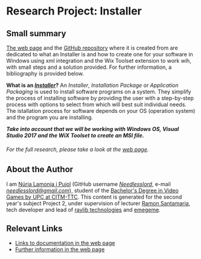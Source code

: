 
# Research Project: Installer

## Small summary

[The web page](https://needlesslord.github.io/Research-Project-Installer/) and the [GitHub repository](https://github.com/Needlesslord/Research-Project-Installer) where it is created from are dedicated to what an Installer is and how to create one for your software in Windows using xml integration and the Wix Toolset extension to work wih, with small steps and a solution provided. For further information, a bibliography is provided below.

**What is an [*Installer*](https://en.wikipedia.org/wiki/Installation_(computer_programs)#Installer)?** An *Installer*, *Installation Package* or *Application Packaging* is used to install software programs on a system. They simplify the process of installing software by providing the user with a step-by-step process with options to select from which will best suit individual needs. The istallation process for software depends on your OS (operation system) and the program you are installing.

*__Take into account that we will be working with Windows OS, Visual Studio 2017 and the WiX Toolset to create an MSI file.__*

###### For the full research, please take a look at the [web page](https://needlesslord.github.io/Research-Project-Installer/).


## About the Author

I am [Núria Lamonja i Pujol](https://www.linkedin.com/in/needlesslord/) (GitHub username [*Needlesslord*](https://github.com/Needlesslord), e-mail *needlesslord@gmail.com*), student of the [Bachelor's Degree in Video Games by UPC at CITM-TTC](https://www.citm.upc.edu/ing/estudis/grau-videojocs-bcn/). This content is generated for the second year's subject Project 2, under supervision of lecturer [Ramon Santamaria](https://www.linkedin.com/in/raysan/), tech developer and lead of [raylib technologies](https://www.raylib.com/) and [emegeme](https://www.emegeme.com/).

## Relevant Links

+ [Links to documentation in the web page](https://needlesslord.github.io/Research-Project-Installer/#links-to-documentation)
+ [Further information in the web page](https://needlesslord.github.io/Research-Project-Installer/#further-information)
